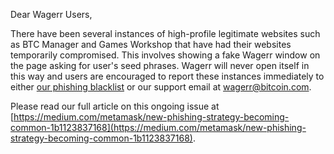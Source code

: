 Dear Wagerr Users,

There have been several instances of high-profile legitimate websites such as BTC Manager and Games Workshop that have had their websites temporarily compromised. This involves showing a fake Wagerr window on the page asking for user's seed phrases. Wagerr will never open itself in this way and users are encouraged to report these instances immediately to either [our phishing blacklist](https://github.com/MetaMask/eth-phishing-detect/issues) or our support email at [wagerr@bitcoin.com](mailto:wagerr@bitcoin.com).

Please read our full article on this ongoing issue at [https://medium.com/metamask/new-phishing-strategy-becoming-common-1b1123837168](https://medium.com/metamask/new-phishing-strategy-becoming-common-1b1123837168).
